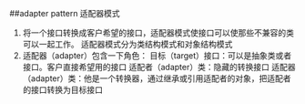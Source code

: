 ##adapter pattern 适配器模式
1. 将一个接口转换成客户希望的接口，适配器模式使接口可以使那些不兼容的类可以一起工作。
适配器模式分为类结构模式和对象结构模式
2. 适配器（adapter）包含一下角色：
    目标（target）接口：可以是抽象类或者接口。客户直接希望用的接口
    适配者（adapter）类：隐藏的转换接口
    适配器（adapter）类：他是一个转换器，通过继承或引用适配者的对象，把适配者的接口转换为目标接口
